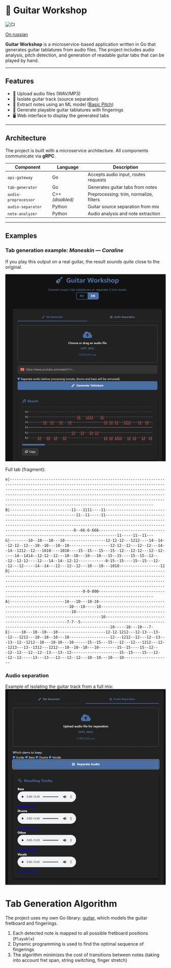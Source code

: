 # 🎸 Guitar Workshop
![CI](https://github.com/er-davo/guitar-workshop/actions/workflows/go.yml/badge.svg)

[On russian](./README.ru.md)

**Guitar Workshop** is a microservice-based application written in Go that generates guitar tablatures from audio files. The project includes audio analysis, pitch detection, and generation of readable guitar tabs that can be played by hand.

---

## Features

- 🎵 Upload audio files (WAV/MP3)
- 🎼 Isolate guitar track (source separation)
- 🧠 Extract notes using an ML model ([Basic Pitch](https://github.com/spotify/basic-pitch))
- 🎸 Generate playable guitar tablatures with fingerings
- 🖥️ Web interface to display the generated tabs

---

## Architecture

The project is built with a microservice architecture. All components communicate via **gRPC**.

| Component           | Language | Description                            |
|---------------------|----------|----------------------------------------|
| `api-gateway`       | Go       | Accepts audio input, routes requests   |
| `tab-generator`     | Go       | Generates guitar tabs from notes       |
| `audio-preprocessor`| C++ *(disabled)* | Preprocessing: trim, normalize, filters |
| `audio-separator`   | Python   | Guitar source separation from mix      |
| `note-analyzer`     | Python   | Audio analysis and note extraction     |

---

## Examples

### Tab generation example: *Maneskin — Coraline*

If you play this output on a real guitar, the result sounds quite close to the original.

![Tab example](./docs/example-tab.png)

Full tab (fragment):

```text
e|-----------------------------------------------------------------------------------------------------------------------------------------------------------------------------------------------------------------------------------------------------------------------------------------------------------------------------------------------------------------------------------------------------------------------------
B|---------------------------11---1111----11---------------------------------------------------------11--11-----11----------------------------------------------------------------------------------------------------------------------------------------------------------------------------------------------------8--66-6-666------------------------------------------------------------------------------11-----11--11---
G|--------10--10---10---10------------------12-12-12---1212----14--14--12-12--12---10--10---10--10------------------12-12--12---12--12---14--14--1212--12---1010----1010----15--15---15---15--12---12-12---12--12-----14--1414--12-12--12---10--10---10---10---15--15----15--15--12---12--12-12----12---14--14--12-12------------0-15--15----15--15---12--12---12-----14--14---12---12--12---10---10---1010------------------12
D|------------------------------------------------------------------------------------------------------------------------------------------------------------------------------------------------------------------------------------------------------------------------------------------------------------------------0-0-000----------------------------------------------------------------------------------------------
A|------------------------10---10---10-10---------------------------------------------------------10---10-----10---------------------------------------------------------10---------------------------------------------------------------------------------10-----------------------------------------------------7-7--5-----------------------------------------------------------------------------------10-----10---10---7-
E|-----10---10--10---10---------------------12-12-1212---12-13---13--12---1212---10--10--10---10------------------12---1212--12---12--13---13--12--1212--10---10-10---10------15--15---15---12---12---1212---12--1213---13--1312---1212---10--10--10---10--------15--15----15--12---12--12---12--12--13---13--12---------------------15--15----15---12--12--12-----13---13---12---12--12---10--10---10---10--------------------
```

### Audio separation
Example of isolating the guitar track from a full mix:
![Separation example](./docs/example-separation.png)

# Tab Generation Algorithm
The project uses my own Go library: [guitar](https://github.com/er-davo/guitar), which models the guitar fretboard and fingerings.

1. Each detected note is mapped to all possible fretboard positions (`Playable`)
2. Dynamic programming is used to find the optimal sequence of fingerings
3. The algorithm minimizes the cost of transitions between notes (taking into account fret span, string switching, finger stretch)